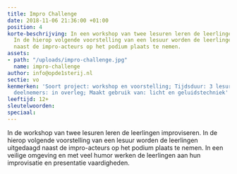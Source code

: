 ```yaml
---
title: Impro Challenge
date: 2018-11-06 21:36:00 +01:00
position: 4
korte-beschrijving: In een workshop van twee lesuren leren de leerlingen improviseren.
  In de hierop volgende voorstelling van een lesuur worden de leerlingen uitgedaagd
  naast de impro-acteurs op het podium plaats te nemen.
assets:
- path: "/uploads/impro-challenge.jpg"
  name: impro-challenge
author: info@opde1sterij.nl
sectie: vo
kenmerken: 'Soort project: workshop en voorstelling; Tijdsduur: 3 lesuren; Max. aantal
  deelnemers: in overleg; Maakt gebruik van: licht en geluidstechniek'
leeftijd: 12+
sleutelwoorden: 
speciaal: 
---
```


In de workshop van twee lesuren leren de leerlingen improviseren. In de hierop volgende voorstelling van een lesuur worden de leerlingen uitgedaagd naast de impro-acteurs op het podium plaats te nemen. In een veilige omgeving en met veel humor werken de leerlingen aan hun improvisatie en presentatie vaardigheden.

